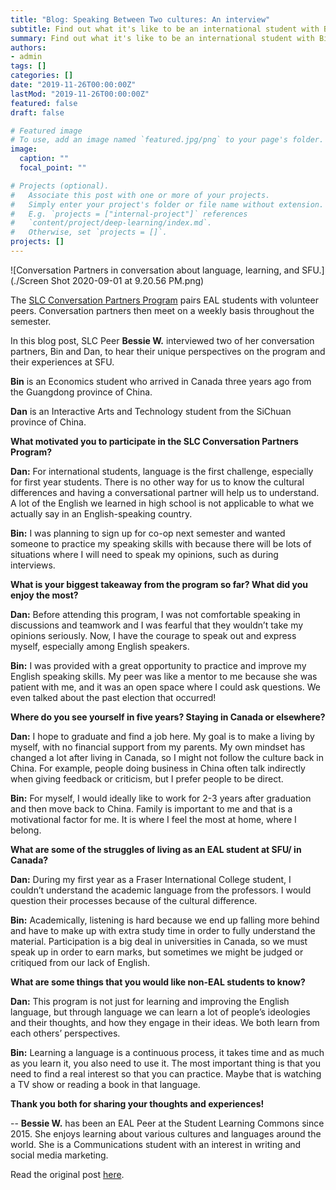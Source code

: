 ```yaml
---
title: "Blog: Speaking Between Two cultures: An interview"
subtitle: Find out what it's like to be an international student with Bin and Dan!
summary: Find out what it's like to be an international student with Bin and Dan!
authors:
- admin
tags: []
categories: []
date: "2019-11-26T00:00:00Z"
lastMod: "2019-11-26T00:00:00Z"
featured: false
draft: false

# Featured image
# To use, add an image named `featured.jpg/png` to your page's folder. 
image:
  caption: ""
  focal_point: ""

# Projects (optional).
#   Associate this post with one or more of your projects.
#   Simply enter your project's folder or file name without extension.
#   E.g. `projects = ["internal-project"]` references 
#   `content/project/deep-learning/index.md`.
#   Otherwise, set `projects = []`.
projects: []
---
```


![Conversation Partners in conversation about language, learning, and SFU.](./Screen Shot 2020-09-01 at 9.20.56 PM.png)

The  [SLC Conversation Partners Program](https://www.lib.sfu.ca/about/branches-depts/slc/eal/conversation/registration-form-eal-esl-students)  pairs EAL students with volunteer peers. Conversation partners then meet on a weekly basis throughout the semester.

In this blog post, SLC Peer  **Bessie W.** interviewed two of her conversation partners, Bin and Dan, to hear their unique perspectives on the program and their experiences at SFU.

**Bin**  is an Economics student who arrived in Canada three years ago from the Guangdong province of China.

**Dan**  is an Interactive Arts and Technology student from the SiChuan province of China.

**What motivated you to participate in the SLC Conversation Partners Program?**

**Dan:**  For international students, language is the first challenge, especially for first year students. There is no other way for us to know the cultural differences and having a conversational partner will help us to understand. A lot of the English we learned in high school is not applicable to what we actually say in an English-speaking country.

**Bin:** I was planning to sign up for co-op next semester and wanted someone to practice my speaking skills with because there will be lots of situations where I will need to speak my opinions, such as during interviews.

**What is your biggest takeaway from the program so far? What did you enjoy the most?**

**Dan:**  Before attending this program, I was not comfortable speaking in discussions and teamwork and I was fearful that they wouldn’t take my opinions seriously. Now, I have the courage to speak out and express myself, especially among English speakers.

**Bin:** I was provided with a great opportunity to practice and improve my English speaking skills. My peer was like a mentor to me because she was patient with me, and it was an open space where I could ask questions. We even talked about the past election that occurred!

**Where do you see yourself in five years? Staying in Canada or elsewhere?**

**Dan:**  I hope to graduate and find a job here. My goal is to make a living by myself, with no financial support from my parents. My own mindset has changed a lot after living in Canada, so I might not follow the culture back in China. For example, people doing business in China often talk indirectly when giving feedback or criticism, but I prefer people to be direct.

**Bin:**  For myself, I would ideally like to work for 2-3 years after graduation and then move back to China. Family is important to me and that is a motivational factor for me. It is where I feel the most at home, where I belong.

**What are some of the struggles of living as an EAL student at SFU/ in Canada?**

**Dan:** During my first year as a Fraser International College student, I couldn’t understand the academic language from the professors. I would question their processes because of the cultural difference.

**Bin:** Academically, listening is hard because we end up falling more behind and have to make up with extra study time in order to fully understand the material. Participation is a big deal in universities in Canada, so we must speak up in order to earn marks, but sometimes we might be judged or critiqued from our lack of English.

**What are some things that you would like non-EAL students to know?**

**Dan:** This program is not just for learning and improving the English language, but through language we can learn a lot of people’s ideologies and their thoughts, and how they engage in their ideas. We both learn from each others’ perspectives.

**Bin:**  Learning a language is a continuous process, it takes time and as much as you learn it, you also need to use it. The most important thing is that you need to find a real interest so that you can practice. Maybe that is watching a TV show or reading a book in that language.

**Thank you both for sharing your thoughts and experiences!**

-- **Bessie W.** has been an EAL Peer at the Student Learning Commons since 2015. She enjoys learning about various cultures and languages around the world. She is a Communications student with an interest in writing and social media marketing.

Read the original post [here](https://www.lib.sfu.ca/about/branches-depts/slc/incommon/conversation-partners-interview).
